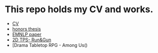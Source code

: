 # This repo holds my CV and works.
- [CV]()
- [honors thesis](update-after-submission-Fang_Le_TheRoleofInformationDensityinBilingualCodeSwitching.pdf)
- [EMNLP paper](2020.emnlp-main.330.pdf)
- [2D TPS- Run&Gun]()
- [Drama Tabletop RPG - Among Us()

